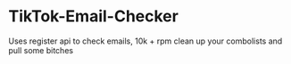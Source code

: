 # TikTok-Email-Checker
Uses register api to check emails, 10k + rpm clean up your combolists and pull some bitches
